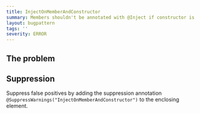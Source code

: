 ```yaml
---
title: InjectOnMemberAndConstructor
summary: Members shouldn't be annotated with @Inject if constructor is already annotated @Inject
layout: bugpattern
tags: ''
severity: ERROR
---
```


<!--
*** AUTO-GENERATED, DO NOT MODIFY ***
To make changes, edit the @BugPattern annotation or the explanation in docs/bugpattern.
-->


## The problem


## Suppression
Suppress false positives by adding the suppression annotation `@SuppressWarnings("InjectOnMemberAndConstructor")` to the enclosing element.
